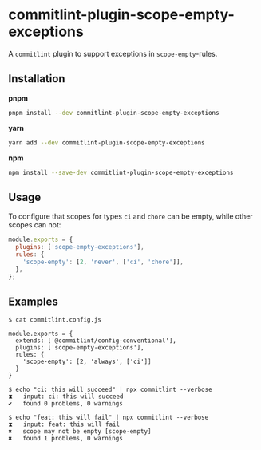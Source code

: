 # commitlint-plugin-scope-empty-exceptions

A `commitlint` plugin to support exceptions in `scope-empty`-rules.

## Installation

**pnpm**

```sh
pnpm install --dev commitlint-plugin-scope-empty-exceptions
```

**yarn**

```sh
yarn add --dev commitlint-plugin-scope-empty-exceptions
```

**npm**

```sh
npm install --save-dev commitlint-plugin-scope-empty-exceptions
```

## Usage

To configure that scopes for types `ci` and `chore` can be empty, while other scopes can not:

```js
module.exports = {
  plugins: ['scope-empty-exceptions'],
  rules: {
    'scope-empty': [2, 'never', ['ci', 'chore']],
  },
};
```

## Examples

```
$ cat commitlint.config.js

module.exports = {
  extends: ['@commitlint/config-conventional'],
  plugins: ['scope-empty-exceptions'],
  rules: {
    'scope-empty': [2, 'always', ['ci']]
  }
}

$ echo "ci: this will succeed" | npx commitlint --verbose
⧗   input: ci: this will succeed
✔   found 0 problems, 0 warnings

$ echo "feat: this will fail" | npx commitlint --verbose
⧗   input: feat: this will fail
✖   scope may not be empty [scope-empty]
✖   found 1 problems, 0 warnings
```
